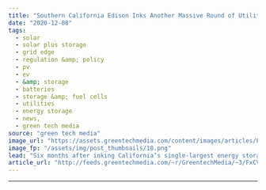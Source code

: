 ```yaml
---
title: "Southern California Edison Inks Another Massive Round of Utility-Scale Battery Contracts"
date: "2020-12-08"
tags: 
  - solar
  - solar plus storage 
  - grid edge
  - regulation &amp; policy
  - pv
  - ev
  - &amp; storage
  - batteries
  - storage &amp; fuel cells
  - utilities
  - energy storage
  - news,
  - green tech media
source: "green tech media"
image_url: "https://assets.greentechmedia.com/content/images/articles/PGE_Battery_workers_XL.png"
image_fp: "/assets/img/post_thumbnails/18.png"
lead: "Six months after inking California’s single-largest energy storage procurement, utility Southern California Edison has added another three massive utility-scale battery projects to its portfolio — plus a behind-the-meter battery project with Sunrun.  ..."
article_url: "http://feeds.greentechmedia.com/~r/GreentechMedia/~3/FxCVW0cVGVA/socal-edison-inks-another-massive-590mw-round-of-utility-scale-battery-contracts"
---
```


---
